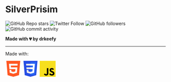 # SilverPrisim
![GitHub Repo stars](https://img.shields.io/github/stars/drkeefy/SilverPrisim?style=social)
![Twitter Follow](https://img.shields.io/twitter/follow/drkeefy?style=social)
![GitHub followers](https://img.shields.io/github/followers/drkeefy?style=social)
![GitHub commit activity](https://img.shields.io/github/commit-activity/w/drkeefy/SilverPrisim)

**__Made with 💔 by drkeefy__**







---
Made with:

<img src="https://github.com/KeithKhaotic/KeithKhaotic/blob/images/image_2022-06-24_175949532.png?raw=true"
width="50"
height="50">
<img src="https://github.com/KeithKhaotic/KeithKhaotic/blob/images/image_2022-06-18_182301764.png?raw=true"
width="50"
height="50">
<img src="https://github.com/KeithKhaotic/KeithKhaotic/blob/images/image_2022-06-18_182337463.png?raw=true"
width="50"
height="50">

